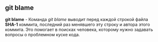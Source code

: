 ## git blame

**git blame** - Команда *git blame* выводит перед каждой строкой файла **SHA-1** коммита, последний раз менявшего эту строку и автора этого коммита. Это помогает в поисках человека, которому нужно задавать вопросы о проблемном куске кода.